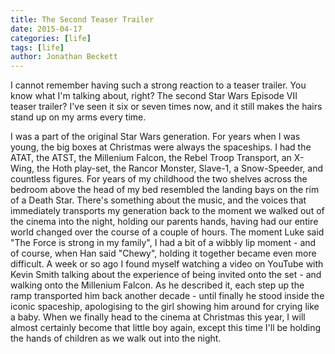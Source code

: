 ```yaml
---
title: The Second Teaser Trailer
date: 2015-04-17
categories: [life]
tags: [life]
author: Jonathan Beckett
---
```


I cannot remember having such a strong reaction to a teaser trailer. You know what I'm talking about, right? The second Star Wars Episode VII teaser trailer? I've seen it six or seven times now, and it still makes the hairs stand up on my arms every time.

I was a part of the original Star Wars generation. For years when I was young, the big boxes at Christmas were always the spaceships. I had the ATAT, the ATST, the Millenium Falcon, the Rebel Troop Transport, an X-Wing, the Hoth play-set, the Rancor Monster, Slave-1, a Snow-Speeder, and countless figures. For years of my childhood the two shelves across the bedroom above the head of my bed resembled the landing bays on the rim of a Death Star. There's something about the music, and the voices that immediately transports my generation back to the moment we walked out of the cinema into the night, holding our parents hands, having had our entire world changed over the course of a couple of hours. The moment Luke said "The Force is strong in my family", I had a bit of a wibbly lip moment - and of course, when Han said "Chewy", holding it together became even more difficult. A week or so ago I found myself watching a video on YouTube with Kevin Smith talking about the experience of being invited onto the set - and walking onto the Millenium Falcon. As he described it, each step up the ramp transported him back another decade - until finally he stood inside the iconic spaceship, apologising to the girl showing him around for crying like a baby. When we finally head to the cinema at Christmas this year, I will almost certainly become that little boy again, except this time I'll be holding the hands of children as we walk out into the night.